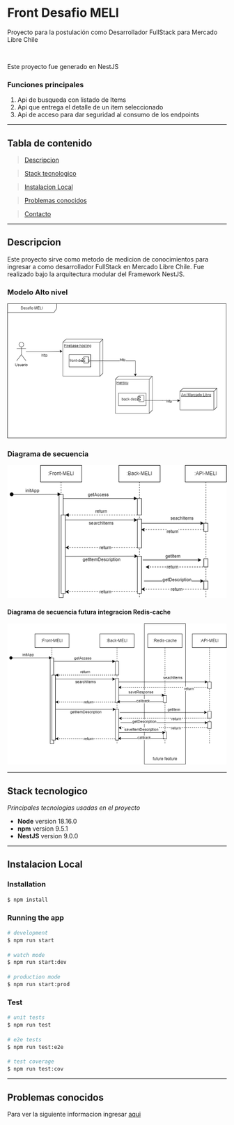 # Front Desafio MELI

<p>Proyecto para la postulación como Desarrollador FullStack para Mercado Libre Chile</p><br/>
<p>Este proyecto fue generado en NestJS</p>

### **Funciones principales**
  1. Api de busqueda con listado de Items
  2. Api que entrega el detalle de un item seleccionado
  3. Api de acceso para dar seguridad al consumo de los endpoints

---

## Tabla de contenido

>[Descripcion](#descripcion)

>[Stack tecnologico](#stack-tecnologico)

>[Instalacion Local](#instalacion-local)

>[Problemas conocidos](#problemas-conocidos)

>[Contacto](#contacto)

---

## Descripcion

<p>
Este proyecto sirve como metodo de medicion de conocimientos para ingresar a como desarrollador FullStack en Mercado Libre Chile. Fue realizado bajo la arquitectura modular del Framework NestJS.
</p>

### Modelo Alto nivel

![Context-model](./docs/context-diagram.png)

### Diagrama de secuencia

![sequence](./docs/sequence-diagram.png)

#### Diagrama de secuencia futura integracion Redis-cache

![sequence](./docs/sequence2-diagram.png)


---

## Stack tecnologico

_Principales tecnologias usadas en el proyecto_

- **Node** version 18.16.0
- **npm** version 9.5.1
- **NestJS** version 9.0.0

---

## Instalacion Local

### Installation

```bash
$ npm install
```

### Running the app

```bash
# development
$ npm run start

# watch mode
$ npm run start:dev

# production mode
$ npm run start:prod
```

### Test

```bash
# unit tests
$ npm run test

# e2e tests
$ npm run test:e2e

# test coverage
$ npm run test:cov
```

---

## Problemas conocidos

Para ver la siguiente informacion ingresar [aqui](./docs/TROUBLESHOOTING.md)

